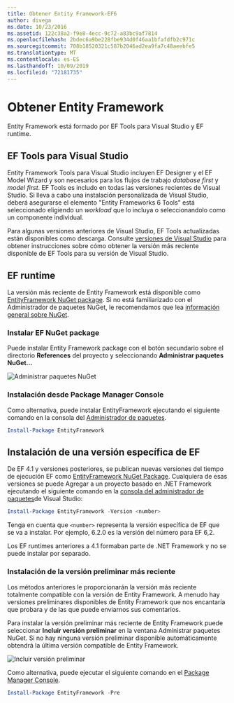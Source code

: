 ```yaml
---
title: Obtener Entity Framework-EF6
author: divega
ms.date: 10/23/2016
ms.assetid: 122c38a2-f9e8-4ecc-9c72-a83bc9af7814
ms.openlocfilehash: 2bdec6a9be228fbe934d0f46aa1bfafdfb2c971c
ms.sourcegitcommit: 708b18520321c587b2046ad2ea9fa7c48aeebfe5
ms.translationtype: MT
ms.contentlocale: es-ES
ms.lasthandoff: 10/09/2019
ms.locfileid: "72181735"
---
```

# <a name="get-entity-framework"></a>Obtener Entity Framework
Entity Framework está formado por EF Tools para Visual Studio y EF runtime.

## <a name="ef-tools-for-visual-studio"></a>EF Tools para Visual Studio

Entity Framework Tools para Visual Studio incluyen EF Designer y el EF Model Wizard y son necesarios para los flujos de trabajo _database first_ y _model first_. EF Tools es includo en todas las versiones recientes de Visual Studio. Si lleva a cabo una instalación personalizada de Visual Studio, deberá asegurarse el elemento "Entity Frameworks 6 Tools" está seleccionado eligiendo un _workload_ que lo incluya o seleccionandolo como un componente individual.

Para algunas versiones anteriores de Visual Studio, EF Tools actualizadas están disponibles como descarga. Consulte [versiones de Visual Studio](~/ef6/what-is-new/visual-studio.md) para obtener instrucciones sobre cómo obtener la versión más reciente disponible de EF Tools para su versión de Visual Studio.

## <a name="ef-runtime"></a>EF runtime

La versión más reciente de Entity Framework está disponible como [EntityFramework NuGet package](https://nuget.org/packages/EntityFramework/). Si no está familiarizado con el Administrador de paquetes NuGet, le recomendamos que lea [información general sobre NuGet](https://docs.microsoft.com/nuget/consume-packages/overview-and-workflow).

### <a name="installing-the-ef-nuget-package"></a>Instalar EF NuGet package

Puede instalar Entity Framework package con el botón secundario sobre el directorio **References** del proyecto y seleccionando **Administrar paquetes NuGet...**

![Administrar paquetes NuGet](~/ef6/media/managenugetpackages.png)

### <a name="installing-from-package-manager-console"></a>Instalación desde Package Manager Console

Como alternativa, puede instalar EntityFramework ejecutando el siguiente comando en la consola del [Administrador de paquetes](https://docs.nuget.org/docs/start-here/using-the-package-manager-console).

``` powershell
Install-Package EntityFramework
```

## <a name="installing-a-specific-version-of-ef"></a>Instalación de una versión específica de EF

De EF 4.1 y versiones posteriores, se publican nuevas versiones del tiempo de ejecución EF como [EntityFramework NuGet Package](https://www.nuget.org/packages/EntityFramework/). Cualquiera de esas versiones se puede Agregar a un proyecto basado en .NET Framework ejecutando el siguiente comando en la [consola del administrador de paquetes](https://docs.nuget.org/docs/start-here/using-the-package-manager-console)de Visual Studio:

``` powershell
Install-Package EntityFramework -Version <number>
```

Tenga en cuenta que `<number>` representa la versión específica de EF que se va a instalar. Por ejemplo, 6.2.0 es la versión del número para EF 6,2.   

Los EF runtimes anteriores a 4.1 formaban parte de .NET Framework y no se puede instalar por separado.

### <a name="installing-the-latest-preview"></a>Instalación de la versión preliminar más reciente

Los métodos anteriores le proporcionarán la versión más reciente totalmente compatible con la versión de Entity Framework. A menudo hay versiones preliminares disponibles de Entity Framework que nos encantaría que probara y de las que puede enviarnos sus comentarios.

Para instalar la versión preliminar más reciente de Entity Framework puede seleccionar **Incluir versión preliminar** en la ventana Administrar paquetes NuGet. Si no hay ninguna versión preliminar disponible automáticamente obtendrá la última versión compatible de Entity Framework.

![Incluir versión preliminar](~/ef6/media/includeprerelease.png)

Como alternativa, puede ejecutar el siguiente comando en el [Package Manager Console](https://docs.nuget.org/docs/start-here/using-the-package-manager-console).

``` powershell
Install-Package EntityFramework -Pre
```
